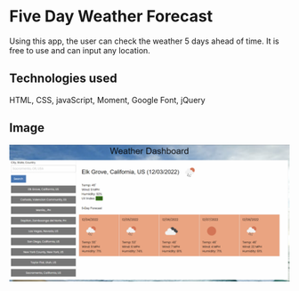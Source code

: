 # Five Day Weather Forecast

Using this app, the user can check the weather 5 days ahead of time. It is free to use and can input any location. 

## Technologies used

HTML,
CSS,
javaScript,
Moment,
Google Font,
jQuery

## Image
<img src="image/Screenshot_20221203_021412.png" alt="Screenshot" title="Weather Forecast Screenshot">

